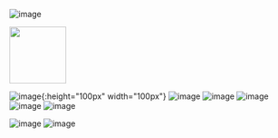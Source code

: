 ![image](https://github.com/shahab-github/shahab-github/assets/113800863/5ab67cae-5a58-4d06-b5e3-b316ebce68bd)

<img src="https://github.com/shahab-github/shahab-github/assets/113800863/5ab67cae-5a58-4d06-b5e3-b316ebce68bd" width="100" height="100">


![image](https://github.com/shahab-github/shahab-github/assets/113800863/8f4f67dc-eaed-46de-8958-a018f5ceba7c){:height="100px" width="100px"}
![image](https://github.com/shahab-github/shahab-github/assets/113800863/3e0c264a-3f60-42b2-ab72-d982051bb5cf)
![image](https://github.com/shahab-github/shahab-github/assets/113800863/0b5d9eb5-2d45-478c-9251-60b2d10bd540)
![image](https://github.com/shahab-github/shahab-github/assets/113800863/6fec996b-48c4-44ae-b7bf-880847c5911a)
![image](https://github.com/shahab-github/shahab-github/assets/113800863/e0ca017d-6e4c-4591-b2f1-d5b8c6ec1046)
![image](https://github.com/shahab-github/shahab-github/assets/113800863/69555ac0-c871-42f5-8704-62e9787a94ad)

![image](https://github.com/shahab-github/shahab-github/assets/113800863/9b1f7fa5-d4f5-4d8a-a367-7b25a46f6f6c)
![image](https://github.com/shahab-github/shahab-github/assets/113800863/fe63d1d0-d897-4804-8126-e450e96ebe1e)
